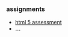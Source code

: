 ### assignments
* [html 5 assessment](https://ercarle.github.io/ifsc-1310/html5assessment.html)
* **...**
